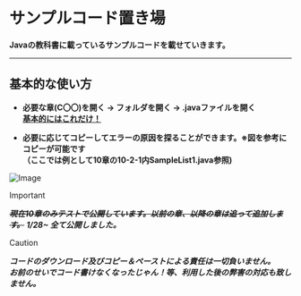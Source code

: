 # サンプルコード置き場
**Javaの教科書に載っているサンプルコードを載せていきます。**

---

## 基本的な使い方
- **必要な章(C〇〇)を開く → フォルダを開く → .javaファイルを開く**    
<ins>**基本的にはこれだけ！**</ins>

- **必要に応じてコピーしてエラーの原因を探ることができます。※図を参考にコピーが可能です**  
**（ここでは例として10章の10-2-1内SampleList1.java参照)** 

![Image](https://github.com/user-attachments/assets/aa020eec-7d97-41ae-8c53-672eb49f51cf)

>[!important] 
>***~~現在10章のみテストで公開しています。以前の章、以降の章は追って追加します。~~***  ***1/28~ 全て公開しました。***

>[!caution] 
>***コードのダウンロード及びコピー＆ペーストによる責任は一切負いません。***  
>***お前のせいでコード書けなくなったじゃん！等、利用した後の弊害の対応も致しません。***
